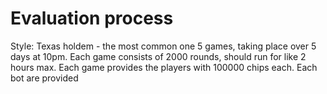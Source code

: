 # Evaluation process
Style: Texas holdem - the most common one
5 games, taking place over 5 days at 10pm. Each game consists of 2000 rounds, should run for like 2 hours max.
Each game provides the players with 100000 chips each. 
Each bot are provided 